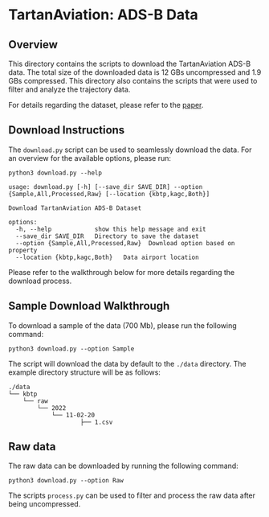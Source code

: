 # TartanAviation: ADS-B Data

## Overview

This directory contains the scripts to download the TartanAviation ADS-B data. The total size of the downloaded data is 12 GBs uncompressed and 1.9 GBs compressed. This directory also contains the scripts that were used to filter and analyze the trajectory data.

For details regarding the dataset, please refer to the [paper](http://arxiv.org/abs/2403.03372).

## Download Instructions
The `download.py` script can be used to seamlessly download the data. For an overview for the available options, please run:

```
python3 download.py --help
```

```output
usage: download.py [-h] [--save_dir SAVE_DIR] --option {Sample,All,Processed,Raw} [--location {kbtp,kagc,Both}]

Download TartanAviation ADS-B Dataset

options:
  -h, --help            show this help message and exit
  --save_dir SAVE_DIR   Directory to save the dataset
  --option {Sample,All,Processed,Raw}  Download option based on property
  --location {kbtp,kagc,Both}   Data airport location
```

Please refer to the walkthrough below for more details regarding the download process.

## Sample Download Walkthrough

To download a sample of the data (700 Mb), please run the following command:

```
python3 download.py --option Sample
```

The script will download the data by default to the `./data` directory. The example directory structure will be as follows:

```
./data
└── kbtp
    └── raw  
        └── 2022
            └── 11-02-20
                    ├── 1.csv
```

## Raw data

The raw data can be downloaded by running the following command:

```
python3 download.py --option Raw
```

The scripts `process.py`  can be used to filter and process the raw data after being uncompressed. 



